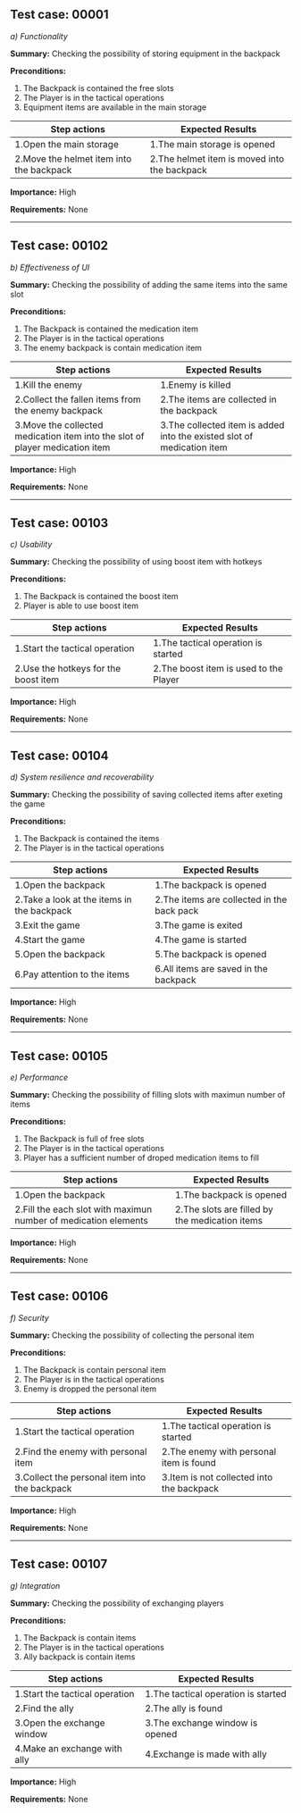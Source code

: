 ## Test case: 00001

*a) Functionality*

**Summary:**
Checking the possibility of storing equipment in the backpack

**Preconditions:**

1. The Backpack is contained the free slots
2. The Player is in the tactical operations
3. Equipment items are available in the main storage

Step actions | Expected Results
------------ | -------------
1.Open the main storage | 1.The main storage is opened
2.Move the helmet item into the backpack | 2.The helmet item is moved into the backpack

**Importance:** High

**Requirements:** None

------------------------------------------------------------------------

## Test case: 00102

*b) Effectiveness of UI*

**Summary:**
Checking the possibility of adding the same items into the same slot

**Preconditions:**

1. The Backpack is contained the medication item
2. The Player is in the tactical operations
3. The enemy backpack is contain medication item

Step actions | Expected Results
------------ | -------------
1.Kill the enemy | 1.Enemy is killed
2.Collect the fallen items from the enemy backpack | 2.The items are collected in the backpack
3.Move the collected medication item into the slot of player medication item | 3.The collected item is added into the existed slot of medication item

**Importance:** High

**Requirements:** None

------------------------------------------------------------------------

## Test case: 00103

*c) Usability*

**Summary:**
Checking the possibility of using boost item with hotkeys

**Preconditions:**

1. The Backpack is contained the boost item
2. Player is able to use boost item

Step actions | Expected Results
------------ | -------------
1.Start the tactical operation | 1.The tactical operation is started
2.Use the hotkeys for the boost item | 2.The boost item is used to the Player

**Importance:** High

**Requirements:** None

------------------------------------------------------------------------

## Test case: 00104

*d) System resilience and recoverability*

**Summary:**
Checking the possibility of saving collected items after exeting the game

**Preconditions:**

1. The Backpack is contained the items
2. The Player is in the tactical operations

Step actions | Expected Results
------------ | -------------
1.Open the backpack | 1.The backpack is opened
2.Take a look at the items in the backpack | 2.The items are collected in the back pack
3.Exit the game | 3.The game is exited
4.Start the game | 4.The game is started
5.Open the backpack | 5.The backpack is opened
6.Pay attention to the items | 6.All items are saved in the backpack

**Importance:** High

**Requirements:** None

------------------------------------------------------------------------

## Test case: 00105

*e) Performance*

**Summary:**
Checking the possibility of filling slots with maximun number of items

**Preconditions:**

1. The Backpack is full of free slots
2. The Player is in the tactical operations
3. Player has a sufficient number of droped medication items to fill

Step actions | Expected Results
------------ | -------------
1.Open the backpack | 1.The backpack is opened
2.Fill the each slot with maximun number of medication elements | 2.The slots are filled by the medication items

**Importance:** High

**Requirements:** None

------------------------------------------------------------------------

## Test case: 00106

*f) Security*

**Summary:**
Checking the possibility of collecting the personal item

**Preconditions:**

1. The Backpack is contain personal item
2. The Player is in the tactical operations
3. Enemy is dropped the personal item

Step actions | Expected Results
------------ | -------------
1.Start the tactical operation | 1.The tactical operation is started
2.Find the enemy with personal item | 2.The enemy with personal item is found
3.Collect the personal item into the backpack | 3.Item is not collected into the backpack

**Importance:** High

**Requirements:** None

------------------------------------------------------------------------

## Test case: 00107

*g) Integration*

**Summary:**
Checking the possibility of exchanging players

**Preconditions:**

1. The Backpack is contain items
2. The Player is in the tactical operations
3. Ally backpack is contain items

Step actions | Expected Results
------------ | -------------
1.Start the tactical operation | 1.The tactical operation is started
2.Find the ally | 2.The ally is found
3.Open the exchange window | 3.The exchange window is opened
4.Make an exchange with ally | 4.Exchange is made with ally

**Importance:** High

**Requirements:** None
